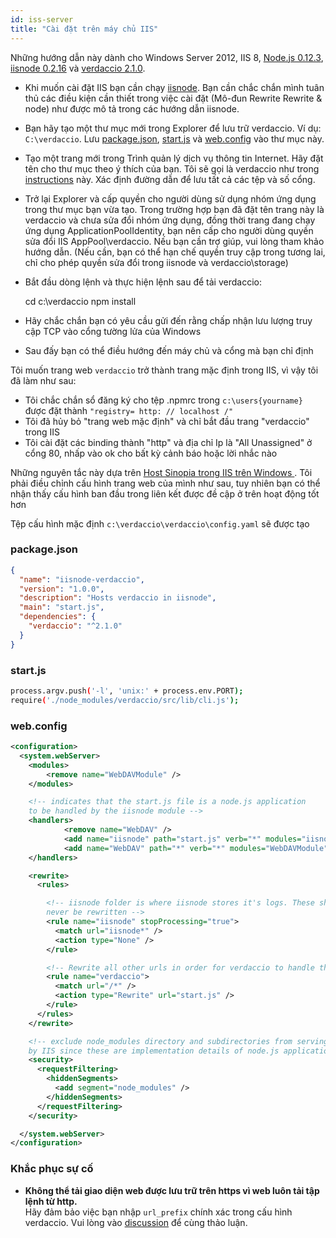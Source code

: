 ```yaml
---
id: iss-server
title: "Cài đặt trên máy chủ IIS"
---
```

Những hướng dẫn này dành cho Windows Server 2012, IIS 8, [Node.js 0.12.3](https://nodejs.org/), [iisnode 0.2.16](https://github.com/tjanczuk/iisnode) và [verdaccio 2.1.0](https://github.com/verdaccio/verdaccio).

- Khi muốn cài đặt IIS bạn cần chạy [iisnode](https://github.com/tjanczuk/iisnode). Bạn cần chắc chắn mình tuân thủ các điều kiện cần thiết trong việc cài đặt (Mô-đun Rewrite Rewrite & node) như được mô tả trong các hướng dẫn iisnode.
- Bạn hãy tạo một thư mục mới trong Explorer để lưu trữ verdaccio. Ví dụ: `C:\verdaccio`. Lưu [package.json](#packagejson), [start.js](#startjs) và [web.config](#webconfig) vào thư mục này.
- Tạo một trang mới trong Trình quản lý dịch vụ thông tin Internet. Hãy đặt tên cho thư mục theo ý thích của bạn. Tôi sẽ gọi là verdaccio như trong [instructions](http://www.iis.net/learn/manage/configuring-security/application-pool-identities) này. Xác định đường dẫn để lưu tất cả các tệp và số cổng.
- Trở lại Explorer và cấp quyền cho người dùng sử dụng nhóm ứng dụng trong thư mục bạn vừa tạo. Trong trường hợp bạn đã đặt tên trang này là verdaccio và chưa sửa đổi nhóm ứng dụng, đồng thời trang đang chạy ứng dụng ApplicationPoolIdentity, bạn nên cấp cho người dùng quyền sửa đổi IIS AppPool\verdaccio. Nếu bạn cần trợ giúp, vui lòng tham khảo hướng dẫn. (Nếu cần, bạn có thể hạn chế quyền truy cập trong tương lai, chỉ cho phép quyền sửa đổi trong iisnode và verdaccio\storage)
- Bắt đầu dòng lệnh và thực hiện lệnh sau để tải verdaccio:

    cd c:\verdaccio
    npm install
    

- Hãy chắc chắn bạn có yêu cầu gửi đến rằng chấp nhận lưu lượng truy cập TCP vào cổng tường lửa của Windows
- Sau đấy bạn có thể điều hướng đến máy chủ và cổng mà bạn chỉ định

Tôi muốn trang web `verdaccio` trở thành trang mặc định trong IIS, vì vậy tôi đã làm như sau:

- Tôi chắc chắn sổ đăng ký cho tệp .npmrc trong `c:\users{yourname}` được đặt thành `"registry= http: // localhost /"`
- Tôi đã hủy bỏ "trang web mặc định" và chỉ bắt đầu trang "verdaccio" trong IIS
- Tôi cài đặt các binding thành "http" và địa chỉ Ip là "All Unassigned" ở cổng 80, nhấp vào ok cho bất kỳ cảnh báo hoặc lời nhắc nào

Những nguyên tắc này dựa trên [ Host Sinopia trong IIS trên Windows ](https://gist.github.com/HCanber/4dd8409f79991a09ac75). Tôi phải điều chỉnh cấu hình trang web của mình như sau, tuy nhiên bạn có thể nhận thấy cấu hình ban đầu trong liên kết được đề cập ở trên hoạt động tốt hơn

Tệp cấu hình mặc định `c:\verdaccio\verdaccio\config.yaml` sẽ được tạo

### package.json

```json
{
  "name": "iisnode-verdaccio",
  "version": "1.0.0",
  "description": "Hosts verdaccio in iisnode",
  "main": "start.js",
  "dependencies": {
    "verdaccio": "^2.1.0"
  }
}
```

### start.js

```bash
process.argv.push('-l', 'unix:' + process.env.PORT);
require('./node_modules/verdaccio/src/lib/cli.js');
```

### web.config

```xml
<configuration>
  <system.webServer>
    <modules>
        <remove name="WebDAVModule" />
    </modules>

    <!-- indicates that the start.js file is a node.js application
    to be handled by the iisnode module -->
    <handlers>
            <remove name="WebDAV" />
            <add name="iisnode" path="start.js" verb="*" modules="iisnode" resourceType="Unspecified" requireAccess="Execute" />
            <add name="WebDAV" path="*" verb="*" modules="WebDAVModule" resourceType="Unspecified" requireAccess="Execute" />
    </handlers>

    <rewrite>
      <rules>

        <!-- iisnode folder is where iisnode stores it's logs. These should
        never be rewritten -->
        <rule name="iisnode" stopProcessing="true">
          <match url="iisnode*" />
          <action type="None" />
        </rule>

        <!-- Rewrite all other urls in order for verdaccio to handle these -->
        <rule name="verdaccio">
          <match url="/*" />
          <action type="Rewrite" url="start.js" />
        </rule>
      </rules>
    </rewrite>

    <!-- exclude node_modules directory and subdirectories from serving
    by IIS since these are implementation details of node.js applications -->
    <security>
      <requestFiltering>
        <hiddenSegments>
          <add segment="node_modules" />
        </hiddenSegments>
      </requestFiltering>
    </security>

  </system.webServer>
</configuration>
```

### Khắc phục sự cố

- **Không thể tải giao diện web được lưu trữ trên https vì web luôn tải tập lệnh từ http.**  
    Hãy đảm bảo việc bạn nhập `url_prefix` chính xác trong cấu hình verdaccio. Vui lòng vào [discussion](https://github.com/verdaccio/verdaccio/issues/622) để cùng thảo luận.
